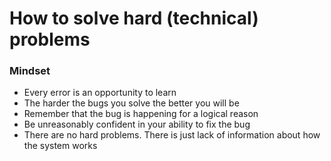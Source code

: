 # How to solve hard (technical) problems

### Mindset

* Every error is an opportunity to learn
* The harder the bugs you solve the better you will be
* Remember that the bug is happening for a logical reason
* Be unreasonably confident in your ability to fix the bug
* There are no hard problems. There is just lack of information about how the system works
